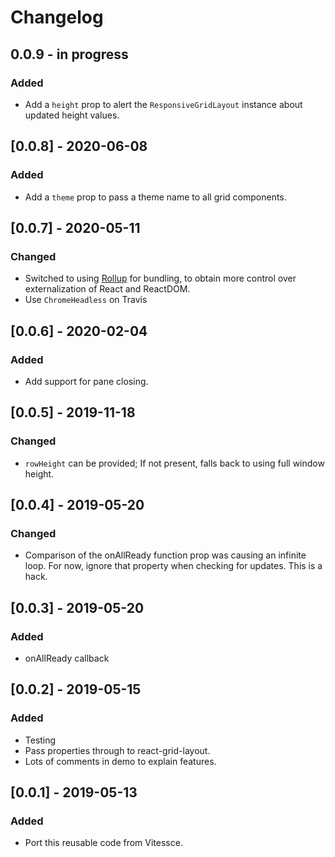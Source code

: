 # Changelog

## 0.0.9 - in progress
### Added
- Add a `height` prop to alert the `ResponsiveGridLayout` instance about updated height values.

## [0.0.8] - 2020-06-08
### Added
- Add a `theme` prop to pass a theme name to all grid components.

## [0.0.7] - 2020-05-11
### Changed
- Switched to using [Rollup](https://rollupjs.org) for bundling, to obtain more control over externalization of React and ReactDOM.
- Use `ChromeHeadless` on Travis

## [0.0.6] - 2020-02-04
### Added
- Add support for pane closing.

## [0.0.5] - 2019-11-18
### Changed
- `rowHeight` can be provided; If not present, falls back to using full window height.

## [0.0.4] - 2019-05-20
### Changed
- Comparison of the onAllReady function prop was causing an infinite loop.
For now, ignore that property when checking for updates. This is a hack.

## [0.0.3] - 2019-05-20
### Added
- onAllReady callback

## [0.0.2] - 2019-05-15
### Added
- Testing
- Pass properties through to react-grid-layout.
- Lots of comments in demo to explain features.

## [0.0.1] - 2019-05-13
### Added
- Port this reusable code from Vitessce.
